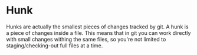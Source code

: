 # Hunk
Hunks are actually the smallest pieces of changes tracked by git. A hunk is a piece of changes inside a file. This means that in git you can work directly with small changes withing the same files, so you're not limited to staging/checking-out full files at a time.
